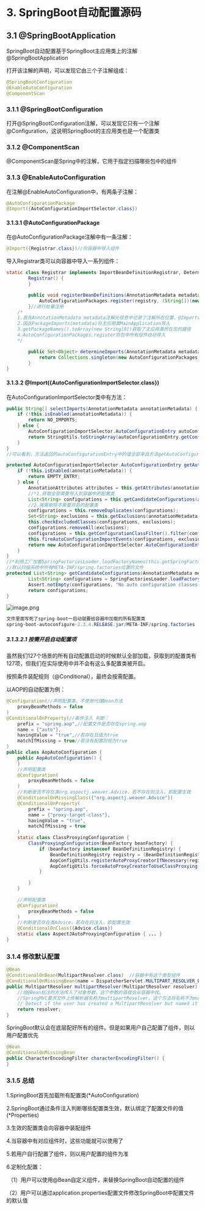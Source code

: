 # 3.	SpringBoot自动配置源码

## 3.1	@SpringBootApplication

SpringBoot自动配置基于SpringBoot主应用类上的注解@SpringBootApplication

打开该注解的声明，可以发现它由三个子注解组成：

```java
@SpringBootConfiguration
@EnableAutoConfiguration
@ComponentScan
```

### 3.1.1	@SpringBootConfiguration

打开@SpringBootConfiguration注解，可以发现它只有一个注解@Configuration，这说明SpringBoot的主应用类也是一个配置类



### 3.1.2	@ComponentScan

@ComponentScan是Spring中的注解，它用于指定扫描哪些包中的组件



### 3.1.3	@EnableAutoConfiguration

在注解@EnableAutoConfiguration中，有两条子注解：

```java
@AutoConfigurationPackage
@Import({AutoConfigurationImportSelector.class})
```



#### 3.1.3.1	@AutoConfigurationPackage

在@AutoConfigurationPackage注解中有一条注解：

```java
@Import({Registrar.class})//向容器中导入组件
```

导入Registrar类可以向容器中导入一系列组件：

```java
static class Registrar implements ImportBeanDefinitionRegistrar, DeterminableImports {
        Registrar() {
        }

        public void registerBeanDefinitions(AnnotationMetadata metadata, BeanDefinitionRegistry registry) {
            AutoConfigurationPackages.register(registry, (String[])(new AutoConfigurationPackages.PackageImports(metadata)).getPackageNames().toArray(new String[0]));
        }//进行批量注册
    /*
    1.首先AnnotationMetadata metadata注解元信息中记录了注解所在位置，@Import({Registrar.class})存在于@AutoConfigurationPackage注解中，而@AutoConfigurationPackage注解在@EnableAutoConfiguration中，进而存在于@SpringBootApplication注解中
    2.因此PackageImports(metadata)将主应用类MainApplication导入
    3.getPackageNames().toArray(new String[0])获取了主应用类所在包的路径
    4.AutoConfigurationPackages.register将包中所有组件自动导入
    */

        public Set<Object> determineImports(AnnotationMetadata metadata) {
            return Collections.singleton(new AutoConfigurationPackages.PackageImports(metadata));
        }
}
```



#### 3.1.3.2	@Import({AutoConfigurationImportSelector.class})

在AutoConfigurationImportSelector类中有方法：

```java
public String[] selectImports(AnnotationMetadata annotationMetadata) {
    if (!this.isEnabled(annotationMetadata)) {
        return NO_IMPORTS;
    } else {
        AutoConfigurationImportSelector.AutoConfigurationEntry autoConfigurationEntry = this.getAutoConfigurationEntry(annotationMetadata);
        return StringUtils.toStringArray(autoConfigurationEntry.getConfigurations());
    }
}
//可以看到，方法返回的autoConfigurationEntry中的值全部来自方法getAutoConfigurationEntry(annotationMetadata)，将其中的组件批量导入
```

```java
protected AutoConfigurationImportSelector.AutoConfigurationEntry getAutoConfigurationEntry(AnnotationMetadata annotationMetadata) {
    if (!this.isEnabled(annotationMetadata)) {
        return EMPTY_ENTRY;
    } else {
        AnnotationAttributes attributes = this.getAttributes(annotationMetadata);
        //*1.获取全部需要导入到容器中的配置类
        List<String> configurations = this.getCandidateConfigurations(annotationMetadata, attributes);
        //2.按需剔除不需要开启的配置类
        configurations = this.removeDuplicates(configurations);
        Set<String> exclusions = this.getExclusions(annotationMetadata, attributes);
        this.checkExcludedClasses(configurations, exclusions);
        configurations.removeAll(exclusions);
        configurations = this.getConfigurationClassFilter().filter(configurations);
        this.fireAutoConfigurationImportEvents(configurations, exclusions);
        return new AutoConfigurationImportSelector.AutoConfigurationEntry(configurations, exclusions);
    }
}
//*利用工厂加载SpringFactoriesLoader.loadFactoryNames(this.getSpringFactoriesLoaderFactoryClass(), this.getBeanClassLoader()) 获取全部组件
//默认扫描系统中所有META-INF/spring.factories位置的文件
protected List<String> getCandidateConfigurations(AnnotationMetadata metadata, AnnotationAttributes attributes) {
        List<String> configurations = SpringFactoriesLoader.loadFactoryNames(this.getSpringFactoriesLoaderFactoryClass(), this.getBeanClassLoader());
        Assert.notEmpty(configurations, "No auto configuration classes found in META-INF/spring.factories. If you are using a custom packaging, make sure that file is correct.");
        return configurations;
}
```

![image.png](https://cdn.nlark.com/yuque/0/2020/png/1354552/1602845382065-5c41abf5-ee10-4c93-89e4-2a9b831c3ceb.png)

```java
文件里面写死了spring-boot一启动就要给容器中加载的所有配置类
spring-boot-autoconfigure-2.3.4.RELEASE.jar/META-INF/spring.factories
```



##### 3.1.3.2.1	按需开启自动配置项

虽然我们127个场景的所有自动配置启动的时候默认全部加载，获取到的配置类有127项，但我们在实际使用中并不会有这么多配置类被开启。

按照条件装配规则（@Conditional），最终会按需配置。

以AOP的自动配置为例：

```java
@Configuration(//声明配置类，不使用代理Bean方法
    proxyBeanMethods = false
)
@ConditionalOnProperty(//条件注入 判断：
    prefix = "spring.aop",//配置文件是否存在spring.aop
    name = {"auto"},
    havingValue = "true",//若存在且值为true
    matchIfMissing = true//若没有配置则视为true
)
public class AopAutoConfiguration {
    public AopAutoConfiguration() {
    }
	//声明配置类
    @Configuration(
        proxyBeanMethods = false
    )
    //判断是否不存在类org.aspectj.weaver.Advice，若不存在则注入，即配置生效
    @ConditionalOnMissingClass({"org.aspectj.weaver.Advice"})
    @ConditionalOnProperty(
        prefix = "spring.aop",
        name = {"proxy-target-class"},
        havingValue = "true",
        matchIfMissing = true
    )
    static class ClassProxyingConfiguration {
        ClassProxyingConfiguration(BeanFactory beanFactory) {
            if (beanFactory instanceof BeanDefinitionRegistry) {
                BeanDefinitionRegistry registry = (BeanDefinitionRegistry)beanFactory;
                AopConfigUtils.registerAutoProxyCreatorIfNecessary(registry);
                AopConfigUtils.forceAutoProxyCreatorToUseClassProxying(registry);
            }

        }
    }
	
	//声明配置类
    @Configuration(
        proxyBeanMethods = false
    )
    //判断是否存在类Advice，若存在则注入，即配置生效
    @ConditionalOnClass({Advice.class})
    static class AspectJAutoProxyingConfiguration { ... }
}
```

### 

### 3.1.4	修改默认配置

```java
@Bean
@ConditionalOnBean(MultipartResolver.class)  //容器中有这个类型组件
@ConditionalOnMissingBean(name = DispatcherServlet.MULTIPART_RESOLVER_BEAN_NAME) //容器中没有这个名字 multipartResolver 的组件
public MultipartResolver multipartResolver(MultipartResolver resolver) {
    //给@Bean标注的方法传入了对象参数，这个参数的值就会从容器中找。
    //SpringMVC要求文件上传解析器名称为multipartResolver，这个方法将名称不为multipartResolver的文件上传解析器按规范改名，防止有些用户配置的文件上传解析器不符合规范
    // Detect if the user has created a MultipartResolver but named it incorrectly
    return resolver;
}
```

SpringBoot默认会在底层配好所有的组件。但是如果用户自己配置了组件，则以用户配置优先

```java
@Bean
@ConditionalOnMissingBean
public CharacterEncodingFilter characterEncodingFilter() {
}
```



### 3.1.5	总结

1.SpringBoot首先加载所有配置类(*AutoConfiguration)

2.SpringBoot通过条件注入判断哪些配置类生效，默认绑定了配置文件的值(*Properties)

3.生效的配置类会向容器中装配组件

4.当容器中有对应组件时，这些功能就可以使用了

5.若用户自行配置了组件，则以用户配置的组件为准

6.定制化配置：

​	（1）用户可以使用@Bean自定义组件，来替换SpringBoot自动配置的组件

​	（2）用户可以通过application.properties配置文件修改SpringBoot中配置文件的默认值